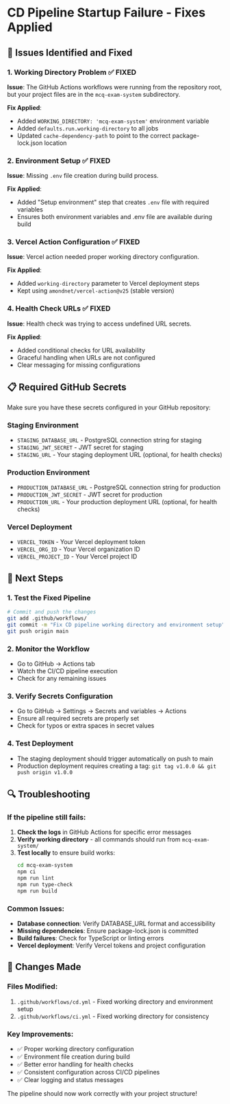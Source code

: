 # CD Pipeline Startup Failure - Fixes Applied

## 🔧 Issues Identified and Fixed

### 1. **Working Directory Problem** ✅ FIXED
**Issue**: The GitHub Actions workflows were running from the repository root, but your project files are in the `mcq-exam-system` subdirectory.

**Fix Applied**:
- Added `WORKING_DIRECTORY: 'mcq-exam-system'` environment variable
- Added `defaults.run.working-directory` to all jobs
- Updated `cache-dependency-path` to point to the correct package-lock.json location

### 2. **Environment Setup** ✅ FIXED
**Issue**: Missing `.env` file creation during build process.

**Fix Applied**:
- Added "Setup environment" step that creates `.env` file with required variables
- Ensures both environment variables and .env file are available during build

### 3. **Vercel Action Configuration** ✅ FIXED
**Issue**: Vercel action needed proper working directory configuration.

**Fix Applied**:
- Added `working-directory` parameter to Vercel deployment steps
- Kept using `amondnet/vercel-action@v25` (stable version)

### 4. **Health Check URLs** ✅ FIXED
**Issue**: Health check was trying to access undefined URL secrets.

**Fix Applied**:
- Added conditional checks for URL availability
- Graceful handling when URLs are not configured
- Clear messaging for missing configurations

## 📋 Required GitHub Secrets

Make sure you have these secrets configured in your GitHub repository:

### Staging Environment
- `STAGING_DATABASE_URL` - PostgreSQL connection string for staging
- `STAGING_JWT_SECRET` - JWT secret for staging
- `STAGING_URL` - Your staging deployment URL (optional, for health checks)

### Production Environment  
- `PRODUCTION_DATABASE_URL` - PostgreSQL connection string for production
- `PRODUCTION_JWT_SECRET` - JWT secret for production
- `PRODUCTION_URL` - Your production deployment URL (optional, for health checks)

### Vercel Deployment
- `VERCEL_TOKEN` - Your Vercel deployment token
- `VERCEL_ORG_ID` - Your Vercel organization ID
- `VERCEL_PROJECT_ID` - Your Vercel project ID

## 🚀 Next Steps

### 1. **Test the Fixed Pipeline**
```bash
# Commit and push the changes
git add .github/workflows/
git commit -m "Fix CD pipeline working directory and environment setup"
git push origin main
```

### 2. **Monitor the Workflow**
- Go to GitHub → Actions tab
- Watch the CI/CD pipeline execution
- Check for any remaining issues

### 3. **Verify Secrets Configuration**
- Go to GitHub → Settings → Secrets and variables → Actions
- Ensure all required secrets are properly set
- Check for typos or extra spaces in secret values

### 4. **Test Deployment**
- The staging deployment should trigger automatically on push to main
- Production deployment requires creating a tag: `git tag v1.0.0 && git push origin v1.0.0`

## 🔍 Troubleshooting

### If the pipeline still fails:

1. **Check the logs** in GitHub Actions for specific error messages
2. **Verify working directory** - all commands should run from `mcq-exam-system/`
3. **Test locally** to ensure build works:
   ```bash
   cd mcq-exam-system
   npm ci
   npm run lint
   npm run type-check
   npm run build
   ```

### Common Issues:
- **Database connection**: Verify DATABASE_URL format and accessibility
- **Missing dependencies**: Ensure package-lock.json is committed
- **Build failures**: Check for TypeScript or linting errors
- **Vercel deployment**: Verify Vercel tokens and project configuration

## 📝 Changes Made

### Files Modified:
1. `.github/workflows/cd.yml` - Fixed working directory and environment setup
2. `.github/workflows/ci.yml` - Fixed working directory for consistency

### Key Improvements:
- ✅ Proper working directory configuration
- ✅ Environment file creation during build
- ✅ Better error handling for health checks
- ✅ Consistent configuration across CI/CD pipelines
- ✅ Clear logging and status messages

The pipeline should now work correctly with your project structure!

